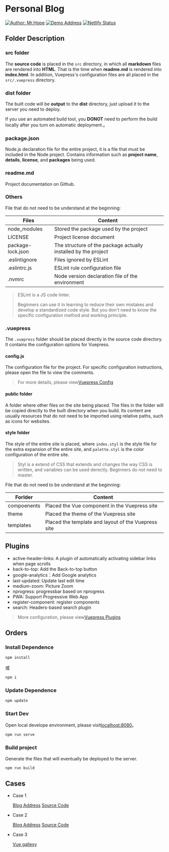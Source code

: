 # Personal Blog

[![Author: Mr.Hope](https://img.shields.io/badge/Author-Mr.Hope-blue.svg)](https://mrhope.nenuyouth.com)
[![Demo Address](https://img.shields.io/badge/Demo-Visit-blue.svg)](https://vuepress-example.netlify.com)
[![Netlify Status](https://api.netlify.com/api/v1/badges/6f56c571-a5aa-41d2-a93d-2b83d0f70ea7/deploy-status)](https://app.netlify.com/sites/vuepress-example/deploys)

## Folder Description

### src folder

The **source code** is placed in the `src` directory, in which all **markdown** files are rendered into **HTML**. That is the time when **readme.md** is rendered into **index.html**. In addition, Vuepress's configuration files are all placed in the `src/.vuepress` directory.

### dist folder

The built code will be **output** to the **dist** directory, just upload it to the server you need to deploy.

If you use an automated build tool, you **DONOT** need to perform the build locally after you turn on automatic deployment.。

### package.json

Node.js declaration file for the entire project, it is a file that must be included in the Node project. Contains information such as **project name**, **details**, **license**, and **packages** being used.

### readme.md

Project documentation on Github.

### Others

File that do not need to be understand at the beginning:

| Files             | Content                                                        |
| ----------------- | -------------------------------------------------------------- |
| node_modules      | Stored the package used by the project                         |
| LICENSE           | Project license document                                       |
| package-lock.json | The structure of the package actually installed by the project |
| .eslintignore     | Files ignored by ESLint                                        |
| .eslintrc.js      | ESLint rule configuration file                                 |
| .nvmrc            | Node version declaration file of the environment               |

> ESLint is a JS code linter.
>
> Beginners can use it in learning to reduce their own mistakes and develop a standardized code style. But you don't need to know the specific configuration method and working principle.

### .vuepress

The `.vuepress` folder should be placed directly in the source code directory. It contains the configuration options for Vuepress.

#### config.js

The configuration file for the project. For specific configuration instructions, please open the file to view the comments.

> For more details, please view[Vuepress Config](https://v1.vuepress.vuejs.org/config/)

#### public folder

A folder where other files on the site being placed. The files in the folder will be copied directly to the built directory when you build. Its content are usually resources that do not need to be imported using relative paths, such as icons for websites.

#### style folder

The style of the entire site is placed, where `index.styl` is the style file for the extra expansion of the entire site, and `palette.styl` is the color configuration of the entire site.

> Styl is a extend of CSS that extends and changes the way CSS is written, and variables can be used derectly. Beginners do not need to master.

File that do not need to be understand at the beginning:

| Forlder     | Content                                             |
| ----------- | --------------------------------------------------- |
| compoenents | Placed the Vue component in the Vuepress site       |
| theme       | Placed the theme of the Vuepress site               |
| templates   | Placed the template and layout of the Vuepress site |

## Plugins

- active-header-links: A plugin of automatically activating sidebar links when page scrolls
- back-to-top: Add the Back-to-top button
- google-analytics：Add Google analytics
- last-updated: Update last edit time
- medium-zoom: Picture Zoom
- nprogress: progressbar based on nprogress
- PWA: Support Progressive Web App
- register-component: register components
- search: Headers-based search plugin

> More configuration, please view[Vuepress Plugins](https://v1.vuepress.vuejs.org/plugin/)

## Orders

### Install Dependence

```bash
npm install
```

或

```bash
npm i
```

### Update Dependence

```bash
npm update
```

### Start Dev

Open local develope environment, please visit[localhost:8080](http://localhost:8080)。

```bash
npm run serve
```

### Build project

Generate the files that will eventually be deployed to the server.

```bash
npm run build
```

## Cases

- Case 1

  [Blog Address](http://dong4j.info/)
  [Source Code](https://github.com/dong4j/blog-resources)

- Case 2

  [Blog Address](https://davidangel.net/)
  [Source Code](https://github.com/davidangel/davidangel-vuepress)

- Case 3
  
  [Vue gallexy](https://vuepress.gallery/)
